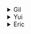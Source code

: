 <details><summary>Gil</summary>
<p>

</p>
</details>


<details><summary>Yui</summary>
<p>

</p>
</details>


<details><summary>Eric</summary>
<p>

## 4. 퀵 정렬
- 분할 정복
- 퀵 정렬
  - 선택 정렬보다 훨씬 빠름
  ```python
    def quicksort(array):
        if len(array) < 2:
            return array
        else:
            pivot = array[0]
            less = [i for i in array[1:] if i <= pivot]
            greater = [i for i in array[1:] if i > pivot]
            return quicksort(less) + [pivot] + quicksort(greater)

    print quicksort([10, 5, 2, 3])
  ```
- 빅오 표기 비교
  
  ![정렬_bigO](images/정렬_bigO.png)

- 퀵 정렬
  
  ![퀵 정렬](images/quick%20sort.png)

> ⚠️ 4장에서 배운 내용
> - 분할 정복은 문제를 더 작은 조각으로 나누어 풉니다. 만약 리스트에 분할 정복을 적용한다면 기본 단계는 원소가 없는 빈 배열이거나 하나의 원소만 가진 배열이 됩니다.
> - 퀵 정렬을 구현하려면 기준 원소를 무작위로 선택합니다. 퀵 정렬의 평균적인 실행 시간은 O(n long n)입니다.
> - 빅오 표기법에서 가끔씩 상수가 중요해질 때도 있습니다. 퀵 정렬이 병합 정렬보다 빠른 이유도 상수 때문입니다.
> - 단순 탐색과 이진 탐색을 비교할 때는 상수항이 전혀 문제가 되지 않습니다. 왜냐하면 리스트가 길어지면 O(log n)이 O(n)보다 훨씬 빨라지니까요.

## 5. 해시 테이블
- 해시 함수는 문자열을 받아서 숫자를 반환하는 함수
- 해시 테이블의 장점
  - 어떤 것과 다른 것 사이의 관계를 모형화 할 수 있습니다.
  - 중복을 막을 수 있습니다.
  - 서버에게 작업을 시키지 않고 자료를 캐싱할 수 있습니다.
- 빅오 표기
  ! [hash table bigO](images/hash%20table_bigO.png)

> ⚠️ 5장에서 배운 내용
> - 해시 테이블은 해시 함수와 배열을 결합해서 만듭니다.
> - 충돌은 나쁩니다. 충돌을 줄이는 해시 함수가 있어야 합니다.
> - 해시 테이블은 정말 빠른 탐색, 삽입, 삭제 속도를 가집니다.
> - 해시 테이블은 어떤 항목과 다른 항목의 관계를 모형화 하는데 좋습니다.
> - 사용률이 0.7보다 커지면 해시 테이블을 리사이징 할 때입니다.
> - 해시 테이블은 (웹 서버 등에서) 데이터를 캐싱하는 데도 사용됩니다.
> - 해시 테이블은 중복을 잡아내는 데도 뛰어납니다.

## 6. 너비 우선 탐색
- 최단 경로 문제를 푸는 알고리즘
- 너비 우선 탐색 코드
  ```python
    def search(name):
        search_queue = deque()
        search_queue += graph[name]
        searched = []
        while search_queue:
            person = search_queue.popleft()
            if not person in searched:
                if person_is_seller(person):
                    print person + " is a mango seller!"
                    return True
                else:
                    search_queue += graph[person]
                    searched.append(person)
        return False

    search("you")
  ```

  > ⚠️ 5장에서 배운 내용
  > - 너비 우선 탐색은 A에서 B로 가는 경로가 있는지 알려줍니다.
  > - 만약 경로가 존재한다면 최단 경로도 찾아줍니다.
  > - 만약 x까지의 최단 경로를 찾는 문제가 있다면 그 문제를 그래프로 모형화 해 보세요. 그리고 너비 우선 탐색으로 문제를 풉니다.
  > - 방향 그래프는 화살표를 가지며, 화살표 방향으로 관계를 가집니다.
  > - 무방향 그래프는 화살표가 없고, 둘 간의 상호 관계를 나타냅니다.
  > - 큐는 선입선출 입니다.
  > - 스택은 후입선출 입니다.
  > - 탐색 목록에 추가된 순서대로 사람을 확인해야 합니다. 그래서 탐색 목록은 큐가 되어야 합니다. 그렇지 않으면 최단 경로는 구할수 없습니다.
  > - 누군가를 확인한 다음에는 두 번 다시 확인하지 않도록 해야 합니다. 그렇지 않으면 무한 박복이 되어 버릴수 있습니다.

</p>
</details>